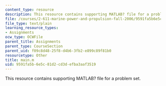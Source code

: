```yaml
---
content_type: resource
description: This resource contains supporting MATLAB? file for a problem set.
file: /courses/2-611-marine-power-and-propulsion-fall-2006/9591fa5b6e5c81d2cd3defba3aaf3519_main.m
file_type: text/plain
learning_resource_types:
- Assignments
ocw_type: OCWFile
parent_title: Assignments
parent_type: CourseSection
parent_uid: f09c8d48-25f8-d4b6-3fb2-e899c89f81b0
resourcetype: Other
title: main.m
uid: 9591fa5b-6e5c-81d2-cd3d-efba3aaf3519
---
```

This resource contains supporting MATLAB? file for a problem set.

